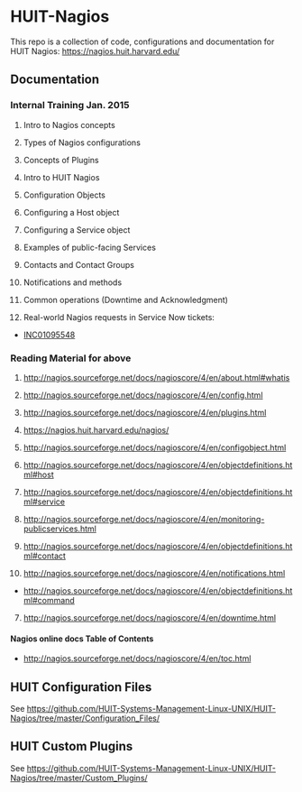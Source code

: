 # HUIT-Nagios

This repo is a collection of code, configurations and documentation for HUIT Nagios: https://nagios.huit.harvard.edu/


## Documentation


### Internal Training Jan. 2015

1. Intro to Nagios concepts
  1. Types of Nagios configurations
  2. Concepts of Plugins

2. Intro to HUIT Nagios

3. Configuration Objects
  1. Configuring a Host object
  2. Configuring a Service object

4. Examples of public-facing Services

5. Contacts and Contact Groups

6. Notifications and methods

7. Common operations (Downtime and Acknowledgment)

8. Real-world Nagios requests in Service Now tickets:

  - [INC01095548](https://harvard.service-now.com/nav_to.do?uri=incident.do?sys_id=4450b2ab0ff0b1002dfe5bd692050e83)


### Reading Material for above

1. http://nagios.sourceforge.net/docs/nagioscore/4/en/about.html#whatis
  1. http://nagios.sourceforge.net/docs/nagioscore/4/en/config.html
  2. http://nagios.sourceforge.net/docs/nagioscore/4/en/plugins.html

2. https://nagios.huit.harvard.edu/nagios/

3. http://nagios.sourceforge.net/docs/nagioscore/4/en/configobject.html
  1. http://nagios.sourceforge.net/docs/nagioscore/4/en/objectdefinitions.html#host
  2. http://nagios.sourceforge.net/docs/nagioscore/4/en/objectdefinitions.html#service

4. http://nagios.sourceforge.net/docs/nagioscore/4/en/monitoring-publicservices.html

5. http://nagios.sourceforge.net/docs/nagioscore/4/en/objectdefinitions.html#contact

6. http://nagios.sourceforge.net/docs/nagioscore/4/en/notifications.html
  * http://nagios.sourceforge.net/docs/nagioscore/4/en/objectdefinitions.html#command

7. http://nagios.sourceforge.net/docs/nagioscore/4/en/downtime.html


#### Nagios online docs Table of Contents

- http://nagios.sourceforge.net/docs/nagioscore/4/en/toc.html



## HUIT Configuration Files

See https://github.com/HUIT-Systems-Management-Linux-UNIX/HUIT-Nagios/tree/master/Configuration_Files/


## HUIT Custom Plugins

See https://github.com/HUIT-Systems-Management-Linux-UNIX/HUIT-Nagios/tree/master/Custom_Plugins/
